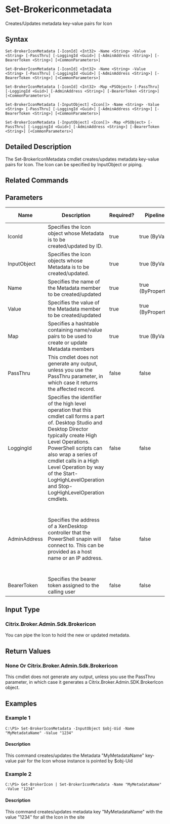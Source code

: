 ﻿
# Set-Brokericonmetadata
Creates/Updates metadata key-value pairs for Icon
## Syntax
```
Set-BrokerIconMetadata [-IconId] <Int32> -Name <String> -Value <String> [-PassThru] [-LoggingId <Guid>] [-AdminAddress <String>] [-BearerToken <String>] [<CommonParameters>]

Set-BrokerIconMetadata [-IconId] <Int32> -Name <String> -Value <String> [-PassThru] [-LoggingId <Guid>] [-AdminAddress <String>] [-BearerToken <String>] [<CommonParameters>]

Set-BrokerIconMetadata [-IconId] <Int32> -Map <PSObject> [-PassThru] [-LoggingId <Guid>] [-AdminAddress <String>] [-BearerToken <String>] [<CommonParameters>]

Set-BrokerIconMetadata [-InputObject] <Icon[]> -Name <String> -Value <String> [-PassThru] [-LoggingId <Guid>] [-AdminAddress <String>] [-BearerToken <String>] [<CommonParameters>]

Set-BrokerIconMetadata [-InputObject] <Icon[]> -Map <PSObject> [-PassThru] [-LoggingId <Guid>] [-AdminAddress <String>] [-BearerToken <String>] [<CommonParameters>]
```
## Detailed Description
The Set-BrokerIconMetadata cmdlet creates/updates metadata key-value pairs for Icon. The Icon can be specified by InputObject or piping.


## Related Commands

## Parameters
| Name   | Description | Required? | Pipeline Input | Default Value |
| --- | --- | --- | --- | --- |
| IconId | Specifies the Icon object whose Metadata is to be created/updated by ID. | true | true (ByValue) |  |
| InputObject | Specifies the Icon objects whose Metadata is to be created/updated. | true | true (ByValue) |  |
| Name | Specifies the name of the Metadata member to be created/updated | true | true (ByPropertyName) |  |
| Value | Specifies the value of the Metadata member to be created/updated | true | true (ByPropertyName) |  |
| Map | Specifies a hashtable containing name/value pairs to be used to create or update Metadata members | true | true (ByValue) |  |
| PassThru | This cmdlet does not generate any output, unless you use the PassThru parameter, in which case it returns the affected record. | false | false | False |
| LoggingId | Specifies the identifier of the high level operation that this cmdlet call forms a part of. Desktop Studio and Desktop Director typically create High Level Operations. PowerShell scripts can also wrap a series of cmdlet calls in a High Level Operation by way of the Start-LogHighLevelOperation and Stop-LogHighLevelOperation cmdlets. | false | false |  |
| AdminAddress | Specifies the address of a XenDesktop controller that the PowerShell snapin will connect to. This can be provided as a host name or an IP address. | false | false | Localhost. Once a value is provided by any cmdlet, this value will become the default. |
| BearerToken | Specifies the bearer token assigned to the calling user | false | false |  |

## Input Type

### Citrix.Broker.Admin.Sdk.Brokericon
You can pipe the Icon to hold the new or updated metadata.
## Return Values

### None Or Citrix.Broker.Admin.Sdk.Brokericon
This cmdlet does not generate any output, unless you use the PassThru parameter, in which case it generates a Citrix.Broker.Admin.SDK.BrokerIcon object.
## Examples

### Example 1
```
C:\PS> Set-BrokerIconMetadata -InputObject $obj-Uid -Name "MyMetadataName" -Value "1234"
```
#### Description
This command creates/updates the Metadata "MyMetadataName" key-value pair for the Icon whose instance is pointed by \$obj-Uid
### Example 2
```
C:\PS> Get-BrokerIcon | Set-BrokerIconMetadata -Name "MyMetadataName" -Value "1234"
```
#### Description
This command creates/updates metadata key "MyMetadataName" with the value "1234" for all the Icon in the site
